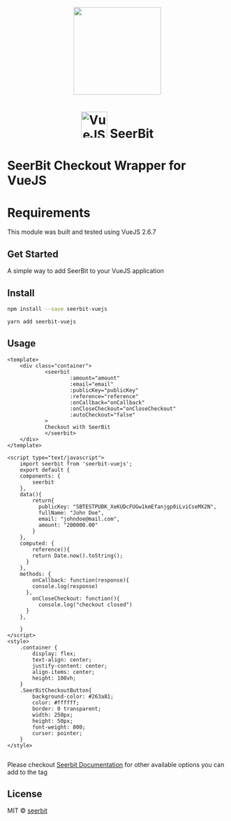 <div align="center">
 <img width="200" align="top" src="https://res.cloudinary.com/dy2dagugp/image/upload/v1571249658/seerbit-logo_mdinom.png">
</div>

<h1 align="center">
  <img width="60" align="bottom" src="https://vuejs.org/images/logo.png" alt="VueJS">
   SeerBit
</h1>

# SeerBit Checkout Wrapper for VueJS

# Requirements
This module was built and tested using VueJS 2.6.7

## Get Started

A simple way to add SeerBit to your VueJS application

## Install

```bash
npm install --save seerbit-vuejs
```

```bash
yarn add seerbit-vuejs
```

## Usage

```vue
<template>
    <div class="container">
            <seerbit
                    :amount="amount"
                    :email="email"
                    :publicKey="publicKey"
                    :reference="reference"
                    :onCallback="onCallback"
                    :onCloseCheckout="onCloseCheckout"
                    :autoCheckout="false"
            >
            Checkout with SeerBit
            </seerbit>
    </div>
</template>

<script type="text/javascript">
    import seerbit from 'seerbit-vuejs';
    export default {
    components: {
        seerbit
    },
    data(){
        return{
          publicKey: "SBTESTPUBK_XeKUDcFUGw1kmEfanjgp0iLviCseMX2N",
          fullName: "John Doe",
          email: "johndoe@mail.com",
          amount: "200000.00"
        }
    },
    computed: {
        reference(){
        return Date.now().toString();
      }
    },
    methods: {
        onCallback: function(response){
        console.log(response)
      },
        onCloseCheckout: function(){
          console.log("checkout closed")
      }
    },

    }
</script>
<style>
    .container {
        display: flex;
        text-align: center;
        justify-content: center;
        align-items: center;
        height: 100vh;
    }
    .SeerBitCheckoutButton{
        background-color: #263a81;
        color: #ffffff;
        border: 0 transparent;
        width: 250px;
        height: 50px;
        font-weight: 800;
        cursor: pointer;
    }
</style>


```

Please checkout <a href='https://doc.seerbit.com'>Seerbit Documentation</a> for other available options you can add to the tag

## License

MIT © [seerbit](https://github.com/seerbit)
